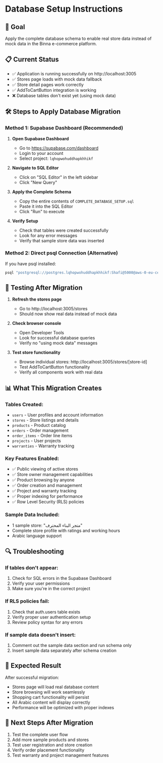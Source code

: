 # Database Setup Instructions

## 🎯 Goal

Apply the complete database schema to enable real store data instead of mock data in the Binna e-commerce platform.

## 📋 Current Status

- ✅ Application is running successfully on http://localhost:3005
- ✅ Stores page loads with mock data fallback
- ✅ Store detail pages work correctly
- ✅ AddToCartButton integration is working
- ❌ Database tables don't exist yet (using mock data)

## 🛠️ Steps to Apply Database Migration

### Method 1: Supabase Dashboard (Recommended)

1. **Open Supabase Dashboard**

   - Go to https://supabase.com/dashboard
   - Login to your account
   - Select project: `lqhopwohuddhapkhhikf`

2. **Navigate to SQL Editor**

   - Click on "SQL Editor" in the left sidebar
   - Click "New Query"

3. **Apply the Complete Schema**

   - Copy the entire contents of `COMPLETE_DATABASE_SETUP.sql`
   - Paste it into the SQL Editor
   - Click "Run" to execute

4. **Verify Setup**
   - Check that tables were created successfully
   - Look for any error messages
   - Verify that sample store data was inserted

### Method 2: Direct psql Connection (Alternative)

If you have psql installed:

```bash
psql "postgresql://postgres.lqhopwohuddhapkhhikf:Shafi@5000@aws-0-eu-central-1.pooler.supabase.com:6543/postgres" -f COMPLETE_DATABASE_SETUP.sql
```

## 🧪 Testing After Migration

1. **Refresh the stores page**

   - Go to http://localhost:3005/stores
   - Should now show real data instead of mock data

2. **Check browser console**

   - Open Developer Tools
   - Look for successful database queries
   - Verify no "using mock data" messages

3. **Test store functionality**
   - Browse individual stores: http://localhost:3005/stores/[store-id]
   - Test AddToCartButton functionality
   - Verify all components work with real data

## 📊 What This Migration Creates

### Tables Created:

- `users` - User profiles and account information
- `stores` - Store listings and details
- `products` - Product catalog
- `orders` - Order management
- `order_items` - Order line items
- `projects` - User projects
- `warranties` - Warranty tracking

### Key Features Enabled:

- ✅ Public viewing of active stores
- ✅ Store owner management capabilities
- ✅ Product browsing by anyone
- ✅ Order creation and management
- ✅ Project and warranty tracking
- ✅ Proper indexing for performance
- ✅ Row Level Security (RLS) policies

### Sample Data Included:

- 1 sample store: "متجر البناء المحترف"
- Complete store profile with ratings and working hours
- Arabic language support

## 🔍 Troubleshooting

### If tables don't appear:

1. Check for SQL errors in the Supabase Dashboard
2. Verify your user permissions
3. Make sure you're in the correct project

### If RLS policies fail:

1. Check that auth.users table exists
2. Verify proper user authentication setup
3. Review policy syntax for any errors

### If sample data doesn't insert:

1. Comment out the sample data section and run schema only
2. Insert sample data separately after schema creation

## 🎉 Expected Result

After successful migration:

- Stores page will load real database content
- Store browsing will work seamlessly
- Shopping cart functionality will persist
- All Arabic content will display correctly
- Performance will be optimized with proper indexes

## 📝 Next Steps After Migration

1. Test the complete user flow
2. Add more sample products and stores
3. Test user registration and store creation
4. Verify order placement functionality
5. Test warranty and project management features
